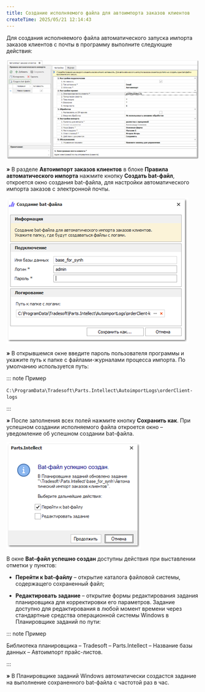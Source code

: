 ```yaml
---
title: Создание исполняемого файла для автоимпорта заказов клиентов
createTime: 2025/05/21 12:14:43
---
```

Для создания исполняемого файла автоматического запуска импорта заказов клиентов с почты в программу выполните следующие действия:

![](../../../../assets/work/one/428.png)

**»** В разделе **Автоимпорт заказов клиентов** в блоке **Правила автоматического импорта** нажмите кнопку **Создать bat-файл**, откроется окно создания bat-файла, для настройки автоматического импорта заказов с электронной почты.

![](../../../../assets/work/one/429.png)

**»** В открывшемся окне введите пароль пользователя программы и укажите путь к папке с файлами-журналами процесса импорта. По умолчанию используется путь:

::: note Пример

`C:\ProgramData\Tradesoft\Parts.Intellect\AutoimportLogs\orderClient-logs`

:::

**»** После заполнения всех полей нажмите кнопку **Сохранить как**. При успешном создании исполняемого файла откроется окно – уведомление об успешном создании bat-файла. 

![](../../../../assets/work/one/430.png)

В окне **Bat-файл успешно создан** доступны действия при выставлении отметки у пунктов: 

- **Перейти к bat-файлу** – открытие каталога файловой системы, содержащего сохраненный файл; 

- **Редактировать задание** – открытие формы редактирования задания планировщика для корректировки его параметров. Задание доступно для редактирования в любой момент времени через стандартные средства операционной системы Windows в Планировщике заданий по пути:

::: note Пример

Библиотека планировщика – Tradesoft – Parts.Intellect – Название базы данных – Автоимпорт прайс-листов.

:::

**»** В Планировщике заданий Windows автоматически создастся задание на выполнение сохраненного bat-файла с частотой раз в час.